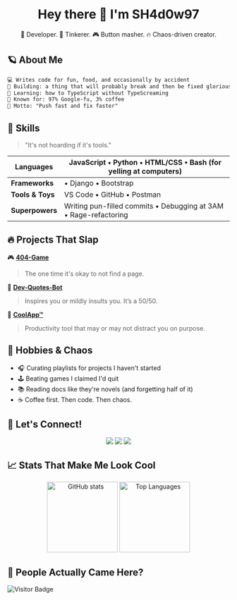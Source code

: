 
<!--
<h3 align="center">🎉 Welcome to the README of legends! This is your personal profile file. Treat it like a mixtape from your best self.</h3>
-->

<h1 align="center">Hey there 👋 I'm SH4d0w97</h1>
<p align="center">🚀 Developer. 🧠 Tinkerer. 🎮 Button masher. 🔥 Chaos-driven creator.</p>



## 🪐 About Me

```txt
💻 Writes code for fun, food, and occasionally by accident  
🔭 Building: a thing that will probably break and then be fixed gloriously  
🌱 Learning: how to TypeScript without TypeScreaming  
🧠 Known for: 97% Google-fu, 3% coffee  
🚀 Motto: "Push fast and fix faster"
````


## 💼 Skills

> "It's not hoarding if it's tools."

| **Languages**    | JavaScript • Python • HTML/CSS • Bash (for yelling at computers) |
| ---------------- | ---------------------------------------------------------------- |
| **Frameworks**   | • Django • Bootstrap <!-- React • Node.js • Express • TailwindCSS • Vite -->                 |
| **Tools & Toys** | VS Code • GitHub • Postman  <!-- • Netlify • Docker (kinda) • Figma -->  |
| **Superpowers**  | Writing pun-filled commits • Debugging at 3AM • Rage-refactoring |



## 🔥 Projects That Slap

🎮 [**404-Game**](https://github.com/SH4d0w97/404-game)

> The one time it's okay to not find a page.

🧠 [**Dev-Quotes-Bot**](https://github.com/SH4d0w97/dev-quotes-bot)

> Inspires you or mildly insults you. It’s a 50/50.

🚀 [**CoolApp™**](https://github.com/SH4d0w97/coolapp)

> Productivity tool that may or may not distract you on purpose.



## 🎨 Hobbies & Chaos

* 🎧 Curating playlists for projects I haven't started
* 🕹️ Beating games I claimed I'd quit
* 📚 Reading docs like they're novels (and forgetting half of it)
* ☕ Coffee first. Then code. Then chaos.


## 🤝 Let's Connect!

<p align="center">
  <a href="mailto:you@example.com"><img src="https://img.shields.io/badge/-Email-D14836?style=for-the-badge&logo=gmail&logoColor=white"/></a>
  <a href="https://linkedin.com/in/your-profile"><img src="https://img.shields.io/badge/-LinkedIn-0077B5?style=for-the-badge&logo=linkedin&logoColor=white"/></a>
  <a href="https://yourportfolio.com"><img src="https://img.shields.io/badge/-Portfolio-000?style=for-the-badge&logo=firefox&logoColor=white"/></a>
</p>



## 📈 Stats That Make Me Look Cool

<p align="center">
  <img src="https://github-readme-stats.vercel.app/api?username=SH4d0w97&show_icons=true&theme=radical" alt="GitHub stats" height="160"/>
  <img src="https://github-readme-stats.vercel.app/api/top-langs/?username=SH4d0w97&layout=compact&theme=radical" alt="Top Languages" height="160"/>
</p>



## 👀 People Actually Came Here?

![Visitor Badge](https://visitor-badge.laobi.icu/badge?page_id=SH4d0w97\&title=👀+visitors)

<!-- 
🛠️ Pro tip: update the placeholders (SH4d0w97, your links, project names).
💡 Feeling fancy? Add GitHub trophies, animated gifs, or ASCII art.
-->

<!-- 
🎉 YOU DID IT. Your README is now 82% cooler. 
You’re welcome.
-->

